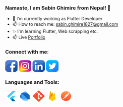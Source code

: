 ### Namaste, I am Sabin Ghimire from Nepal! 👋
- 🔭 I’m currently working as Flutter Developer
- 📫 How to reach me: <a href="mailto:sabin.ghimire1827@gmail.com" target="blank"><span>sabin.ghimire1827@gmail.com</span></a>
- ✨ I'm learning Flutter, Web scrapping etc.
- 📫 Live <a href="https://saw2110.github.io/Portfolio/" target="blank"><span>Portfolio</span></a>


<h3 align="left">Connect with me:</h3>
<p align="left">
<a href="https://www.facebook.com/Saw2110/" target="blank"><img align="center" src="https://raw.githubusercontent.com/Saw2110/Saw2110/main/assets/facebook.png" alt="saw2110" height="38" width="40" /></a>
<a href="https://www.instagram.com/saw2110/" target="blank"><img align="center" src="https://raw.githubusercontent.com/Saw2110/Saw2110/main/assets/instagram.png" alt="saw2110" height="38" width="40" /></a>
<a href="https://www.linkedin.com/in/saw2110/" target="blank"><img align="center" src="https://raw.githubusercontent.com/Saw2110/Saw2110/main/assets/linkedin.png" alt="saw2110" height="38" width="40" /></a>
<a href="https://twitter.com/Saw1827" target="blank"><img align="center" src="https://raw.githubusercontent.com/Saw2110/Saw2110/main/assets/twitter.png" alt="saw2110" height="38" width="40" /></a>
</p>

<h3 align="left">Languages and Tools:</h3>
<p align="left">
<a href="https://raw.githubusercontent.com/Saw2110/Saw2110/main/assets/flutter.png" target="blank"><img align="center" src="https://raw.githubusercontent.com/Saw2110/Saw2110/main/assets/flutter.png" alt="saw2110" height="38" width="40" /></a>
<a href="https://raw.githubusercontent.com/Saw2110/Saw2110/main/assets/dart.png" target="blank"><img align="center" src="https://raw.githubusercontent.com/Saw2110/Saw2110/main/assets/dart.png" alt="saw2110" height="38" width="40" /></a>
<a href="https://raw.githubusercontent.com/Saw2110/Saw2110/main/assets/github.png" target="blank"><img align="center" src="https://raw.githubusercontent.com/Saw2110/Saw2110/main/assets/github.png" alt="saw2110" height="38" width="40" /></a>
<a href="https://raw.githubusercontent.com/Saw2110/Saw2110/main/assets/firebase.png" target="blank"><img align="center" src="https://raw.githubusercontent.com/Saw2110/Saw2110/main/assets/firebase.png" alt="saw2110" height="38" width="40" /></a>
<a href="https://raw.githubusercontent.com/Saw2110/Saw2110/main/assets/postman.png" target="blank"><img align="center" src="https://raw.githubusercontent.com/Saw2110/Saw2110/main/assets/postman.png" alt="saw2110" height="38" width="40" /></a>
</p>

<!--
**Saw2110/Saw2110** is a ✨ _special_ ✨ repository because its `README.md` (this file) appears on your GitHub profile.

Here are some ideas to get you started:

- 🔭 I’m currently working on ...
- 🌱 I’m currently learning ...
- 👯 I’m looking to collaborate on ...
- 🤔 I’m looking for help with ...
- 💬 Ask me about ...
- 📫 How to reach me: ...
- 😄 Pronouns: ...
- ⚡ Fun fact: ...
-->
